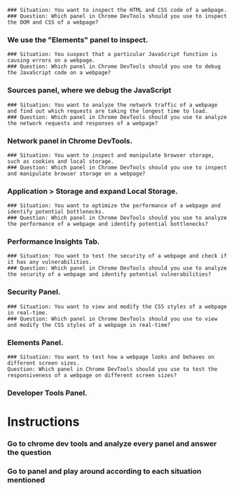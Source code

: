     ### Situation: You want to inspect the HTML and CSS code of a webpage.
    ### Question: Which panel in Chrome DevTools should you use to inspect the DOM and CSS of a webpage?
### We use the "Elements" panel to inspect.
    ### Situation: You suspect that a particular JavaScript function is causing errors on a webpage.
    ### Question: Which panel in Chrome DevTools should you use to debug the JavaScript code on a webpage?
### Sources panel, where we debug the JavaScript
    ### Situation: You want to analyze the network traffic of a webpage and find out which requests are taking the longest time to load.
    ### Question: Which panel in Chrome DevTools should you use to analyze the network requests and responses of a webpage?
### Network panel in Chrome DevTools.
    ### Situation: You want to inspect and manipulate browser storage, such as cookies and local storage.
    ### Question: Which panel in Chrome DevTools should you use to inspect and manipulate browser storage on a webpage?
### Application > Storage and expand Local Storage.
    ### Situation: You want to optimize the performance of a webpage and identify potential bottlenecks.
    ### Question: Which panel in Chrome DevTools should you use to analyze the performance of a webpage and identify potential bottlenecks?
### Performance Insights Tab.
    ### Situation: You want to test the security of a webpage and check if it has any vulnerabilities.
    ### Question: Which panel in Chrome DevTools should you use to analyze the security of a webpage and identify potential vulnerabilities?
### Security Panel.
    ### Situation: You want to view and modify the CSS styles of a webpage in real-time.
    ### Question: Which panel in Chrome DevTools should you use to view and modify the CSS styles of a webpage in real-time?
### Elements Panel.
    ### Situation: You want to test how a webpage looks and behaves on different screen sizes.
    Question: Which panel in Chrome DevTools should you use to test the responsiveness of a webpage on different screen sizes?
### Developer Tools Panel.

# Instructions

### Go to chrome dev tools and analyze every panel and answer the question
### Go to panel and play around according to each situation mentioned